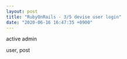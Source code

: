 ```yaml
---
layout: post
title: "RubyOnRails - 3/5 devise user login"
date: "2020-06-16 16:47:35 +0900"
---
```


active admin

user, post

